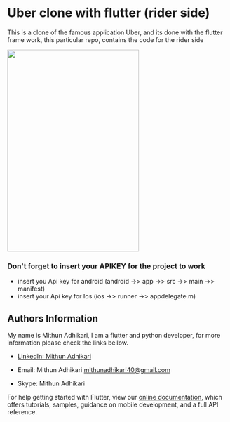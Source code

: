 # Uber clone with flutter (rider side)

This is a clone of the famous application Uber, and its done with the flutter frame work, this particular repo, contains the code for the rider side

<img src="lib/images/ss.png" width=300 height=460>

### Don't forget to insert your APIKEY for the project to work
* insert you Api key for android (android ->> app ->> src ->> main ->> manifest)
* insert your Api key for Ios (ios ->> runner ->> appdelegate.m)

## Authors Information
My name is Mithun Adhikari, I am a flutter and python developer, for more information please check the links bellow.

- [LinkedIn: Mithun Adhikari](https://www.linkedin.com/in/adhikari-mithun-570474119/)
- Email: Mithun Adhikari mithunadhikari40@gmail.com

- Skype: Mithun Adhikari

For help getting started with Flutter, view our 
[online documentation](https://flutter.io/docs), which offers tutorials, 
samples, guidance on mobile development, and a full API reference.
